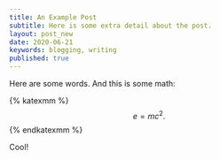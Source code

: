 ```yaml
---
title: An Example Post
subtitle: Here is some extra detail about the post.
layout: post_new
date: 2020-06-21
keywords: blogging, writing
published: true
---
```


Here are some words. And this is some math:

{% katexmm %}
$$
e = mc^2. \tag{1}
$$
{% endkatexmm %}

Cool!